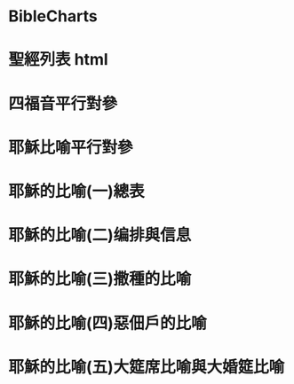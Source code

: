 # BibleCharts
# 聖經列表 html

# 四福音平行對參
# 耶穌比喻平行對參
# 耶穌的比喻(一)總表
# 耶穌的比喻(二)编排與信息 
# 耶穌的比喻(三)撒種的比喻 
# 耶穌的比喻(四)惡佃戶的比喻
# 耶穌的比喻(五)大筵席比喻與大婚筵比喻 

